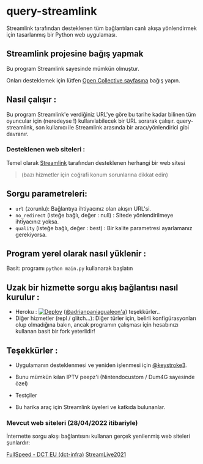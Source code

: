 # query-streamlink

Streamlink tarafından desteklenen tüm bağlantıları canlı akışa yönlendirmek için tasarlanmış bir Python web uygulaması.

## Streamlink projesine bağış yapmak

Bu program Streamlink sayesinde mümkün olmuştur.

Onları desteklemek için lütfen [Open Collective sayfasına](https://opencollective.com/streamlink) bağış yapın.

## Nasıl çalışır :

Bu program Streamlink'e verdiğiniz URL'ye göre bu tarihe kadar bilinen tüm oyuncular için (neredeyse !) kullanılabilecek bir URL sorarak çalışır.
query-streamlink, son kullanıcı ile Streamlink arasında bir aracı/yönlendirici gibi davranır.

### Desteklenen web siteleri :

Temel olarak [Streamlink](https://streamlink.github.io/plugin_matrix.html) tarafından desteklenen herhangi bir web sitesi

> (bazı hizmetler için coğrafi konum sorunlarına dikkat edin)

## Sorgu parametreleri:

- `url` (zorunlu): Bağlantıya ihtiyacınız olan akışın URL'si.
- `no_redirect` (isteğe bağlı, değer : null) : Sitede yönlendirilmeye ihtiyacınız yoksa.
- `quality` (isteğe bağlı, değer : best) : Bir kalite parametresi ayarlamanız gerekiyorsa.

## Program yerel olarak nasıl yüklenir :

Basit: programı ```python main.py``` kullanarak başlatın

## Uzak bir hizmette sorgu akış bağlantısı nasıl kurulur :

- Heroku : [![Deploy](https://www.herokucdn.com/deploy/button.svg)](https://dashboard.heroku.com/new?template=https%3A%2F%2Fgithub.com%2FLaneSh4d0w%2Fquery-streamlink) ([@adrianpaniagualeon'a](https://github.com/adrianpaniagualeon)) teşekkürler..
- Diğer hizmetler (repl / glitch...):
Diğer türler için, belirli konfigürasyonları olup olmadığına bakın, ancak programın çalışması için hesabınızı kullanan basit bir fork yeterlidir!

## Teşekkürler :

- Uygulamanın desteklenmesi ve yeniden işlenmesi için [@keystroke3](https://github.com/keystroke3).

- Bunu mümkün kılan IPTV peepz'i (Nintendocustom / Dum4G sayesinde özel)

- Testçiler

- Bu harika araç için Streamlink üyeleri ve katkıda bulunanlar.

### Mevcut web siteleri (28/04/2022 itibariyle)

İnternette sorgu akışı bağlantısını kullanan gerçek yenilenmiş web siteleri şunlardır:

[FullSpeed ​​- DCT EU (dct-infra)](http://free.fullspeed.tv/)
[StreamLive2021](https://streamlive2021.herokuapp.com/)

